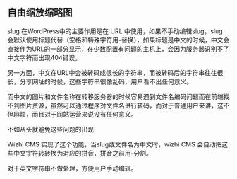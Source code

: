 ## 自由缩放缩略图

slug 在WordPress中的主要作用是在 URL 中使用，如果不手动编辑slug，slug 会默认使用标题代替（空格和特殊字符用-替换），如果标题是中文的时候，中文会直接作为URL的一部分显示，在少数配置有问题的主机上，会因为服务器识别不了中文字符而出现404错误。

另一方面，中文在URL中会被转码成很长的字符串，而被转码后的字符串往往很长，分享网址的时候，这些字符串很像乱码，用户看不出任何意义。

而中文的图片和文件名称在转移服务器的时候容易遇到文件名编码问题而在前端找不到图片资源，虽然可以通过程序对文件名进行转码，而对于普通用户来讲，这不但麻烦，而且对于网站运营来说没有任何意义。

不如从头就避免这些问题的出现

Wizhi CMS 实现了这个功能，当slug或文件名为中文时，wizhi CMS 会自动把这些中文字符转转换为对应的拼音，拼音之前用-分割。

对于英文字符串不做处理，方便用户手动编辑。

